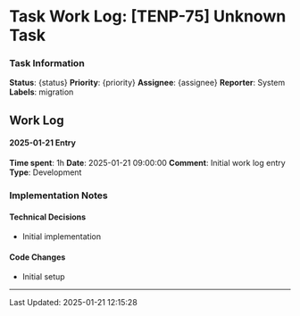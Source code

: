 # Task Work Log: [TENP-75] Unknown Task

### Task Information
**Status**: {status}
**Priority**: {priority}
**Assignee**: {assignee}
**Reporter**: System
**Labels**: migration

## Work Log

#### 2025-01-21 Entry
**Time spent**: 1h
**Date**: 2025-01-21 09:00:00
**Comment**: Initial work log entry
**Type**: Development

### Implementation Notes
#### Technical Decisions
- Initial implementation

#### Code Changes
- Initial setup

---
Last Updated: 2025-01-21 12:15:28
